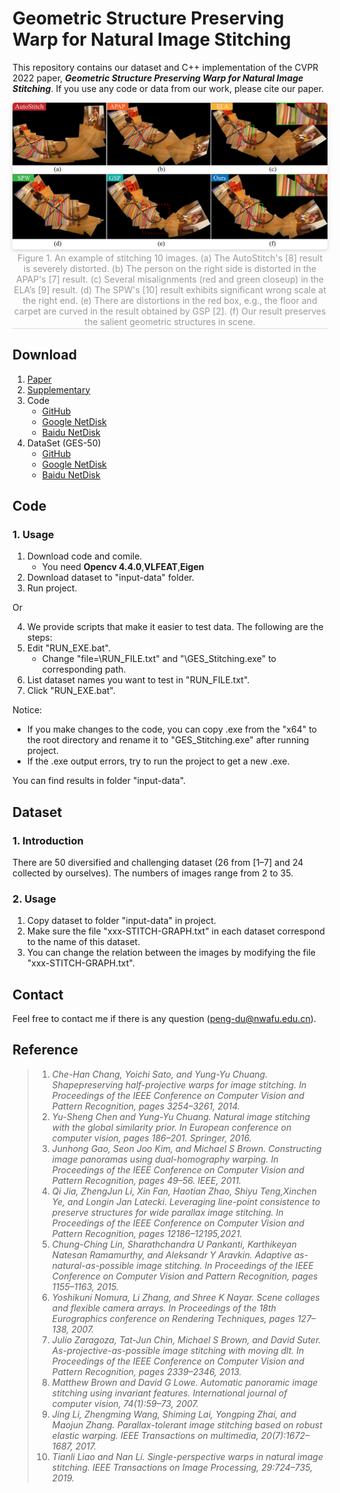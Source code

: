 # Geometric Structure Preserving Warp for Natural Image Stitching

This repository contains our dataset and C++ implementation of the CVPR 2022 paper, ***Geometric Structure Preserving Warp for Natural Image Stitching***. If you use any code or data from our work, please cite our paper.


<center>
    <img style="border-radius: 0.3125em;
    box-shadow: 0 2px 4px 0 rgba(34,36,38,.12),0 2px 10px 0 rgba(34,36,38,.08);" 
    src="https://github.com/flowerDuo/GES-GSP-Stitching/blob/master/Images/CAVE-PLAYGROUND.png">
    <br>
    <div style="color:orange; border-bottom: 1px solid #d9d9d9;
    display: inline-block;
    color: #999;
    padding: 2px;">Figure 1. An example of stitching 10 images. (a) The AutoStitch's [8] result is severely distorted. (b) The person on the right side is distorted in the APAP's [7] result. (c) Several misalignments (red and green closeup) in the ELA’s [9] result. (d) The SPW's [10] result exhibits significant wrong scale at the right end. (e) There are distortions in the red box, e.g., the floor and carpet are curved in the result obtained by GSP [2]. (f) Our result preserves the salient geometric structures in scene.</div>
</center>

## Download

1. [Paper](...)
2. [Supplementary](...)
3. Code
	* [GitHub](https://github.com/flowerDuo/GES-GSP-Stitching/tree/master/Code)
	* [Google NetDisk]()
	* [Baidu NetDisk]()
5. DataSet (GES-50)
	* [GitHub](https://github.com/flowerDuo/GES-GSP-Stitching/tree/master/Dataset)
	* [Google NetDisk]()
	* [Baidu NetDisk]()

## Code

### 1. Usage

1. Download code and comile.
	* You need  **Opencv 4.4.0**,**VLFEAT**,**Eigen**
2. Download dataset to "input-data" folder.
3. Run project.

Or

4. We provide scripts that make it easier to test data. The following are the steps:
5. Edit "RUN_EXE.bat". 
	* Change "file=\RUN_FILE.txt" and "\GES_Stitching.exe" to corresponding path.
5. List dataset names you want to test in "RUN_FILE.txt".
6. Click "RUN_EXE.bat".

Notice:
* If you make changes to the code, you can copy .exe from the "x64" to the root directory and rename it to "GES_Stitching.exe" after running project.
* If the .exe output errors, try to run the project to get a new .exe.
	
You can find results in folder "input-data".

  


## Dataset

### 1. Introduction
There are 50 diversified and challenging dataset (26 from [1–7] and 24 collected by ourselves). The numbers of images range from 2 to 35.

### 2. Usage
1. Copy dataset to folder "input-data" in project.
2. Make sure the file "xxx-STITCH-GRAPH.txt" in each dataset correspond to the name of this dataset.
3. You can change the relation between the images by modifying the file "xxx-STITCH-GRAPH.txt".

## Contact

Feel free to contact me if there is any question (peng-du@nwafu.edu.cn).

## Reference
> 1. *Che-Han Chang, Yoichi Sato, and Yung-Yu Chuang. Shapepreserving half-projective warps for image stitching. In Proceedings of the IEEE Conference on Computer Vision and
Pattern Recognition, pages 3254–3261, 2014.*
> 2. *Yu-Sheng Chen and Yung-Yu Chuang. Natural image stitching with the global similarity prior. In European conference
on computer vision, pages 186–201. Springer, 2016.*
> 3. *Junhong Gao, Seon Joo Kim, and Michael S Brown. Constructing image panoramas using dual-homography warping. In Proceedings of the IEEE Conference on Computer Vision
and Pattern Recognition, pages 49–56. IEEE, 2011.*
> 4. *Qi Jia, ZhengJun Li, Xin Fan, Haotian Zhao, Shiyu Teng,Xinchen Ye, and Longin Jan Latecki. Leveraging line-point consistence to preserve structures for wide parallax image
stitching. In Proceedings of the IEEE Conference on Computer Vision and Pattern Recognition, pages 12186–12195,2021.*
> 5. *Chung-Ching Lin, Sharathchandra U Pankanti, Karthikeyan Natesan Ramamurthy, and Aleksandr Y Aravkin. Adaptive as-natural-as-possible image stitching. In Proceedings of the
IEEE Conference on Computer Vision and Pattern Recognition, pages 1155–1163, 2015.*
> 6. *Yoshikuni Nomura, Li Zhang, and Shree K Nayar. Scene collages and flexible camera arrays. In Proceedings of the 18th Eurographics conference on Rendering Techniques, pages
127–138, 2007.*
> 7. *Julio Zaragoza, Tat-Jun Chin, Michael S Brown, and David Suter. As-projective-as-possible image stitching with moving dlt. In Proceedings of the IEEE Conference on Computer Vision and Pattern Recognition, pages 2339–2346, 2013.*
> 8. *Matthew Brown and David G Lowe. Automatic panoramic image stitching using invariant features. International journal of computer vision, 74(1):59–73, 2007.* 
> 9. *Jing Li, Zhengming Wang, Shiming Lai, Yongping Zhai, and Maojun Zhang. Parallax-tolerant image stitching based on robust elastic warping. IEEE Transactions on multimedia,
20(7):1672–1687, 2017.*
> 10. *Tianli Liao and Nan Li. Single-perspective warps in natural image stitching. IEEE Transactions on Image Processing, 29:724–735, 2019.*



